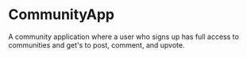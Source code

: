 # CommunityApp
A community application where a user who signs up has full access to communities and get's to post, comment, and upvote.
